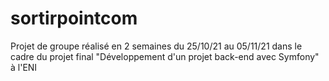 # sortirpointcom

Projet de groupe réalisé en 2 semaines du 25/10/21 au 05/11/21 dans le cadre du projet final "Développement d'un projet back-end avec Symfony" à l'ENI
